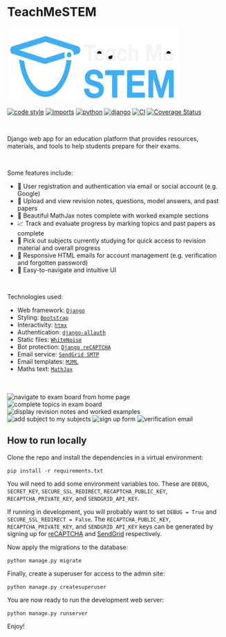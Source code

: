 # TeachMeSTEM

<img alt="teachmestem logo" src="staticfiles/images/teachmestem.svg" width="400" height="170">

[![code style](https://img.shields.io/badge/code_style-black-black)](https://github.com/psf/black)
[![imports](https://img.shields.io/badge/imports-isort-blue)](https://github.com/PyCQA/isort)
[![python](https://img.shields.io/badge/python-3.10|3.11|3.12|3.13-ffde75)](https://github.com/python/cpython)
[![django](https://img.shields.io/badge/django-5.2-0c4b32)](https://github.com/django/django)
[![CI](https://github.com/cameroncthomas/teachmestem/actions/workflows/ci.yml/badge.svg)](https://github.com/cameroncthomas/teachmestem/actions/workflows/ci.yml)
[![Coverage Status](https://coveralls.io/repos/github/cameroncthomas/teachmestem/badge.svg?branch=main)](https://coveralls.io/github/cameroncthomas/teachmestem?branch=main)

<br>

Django web app for an education platform that provides resources, materials, and tools to help students prepare for their exams.

<br>

Some features include:

- 🔑 User registration and authentication via email or social account (e.g. Google)
- 📝 Upload and view revision notes, questions, model answers, and past papers
- 📐 Beautiful MathJax notes complete with worked example sections
- 📈 Track and evaluate progress by marking topics and past papers as complete
- 📍 Pick out subjects currently studying for quick access to revision material and overall progress
- 💌 Responsive HTML emails for account management (e.g. verification and forgotten password)
- 🚢 Easy-to-navigate and intuitive UI

<br>

Technologies used:

- Web framework: [`Django`](https://www.djangoproject.com/)
- Styling: [`Bootstrap`](https://getbootstrap.com/)
- Interactivity: [`htmx`](https://htmx.org/)
- Authentication: [`django-allauth`](https://allauth.org/)
- Static files: [`WhiteNoise`](https://github.com/evansd/whitenoise)
- Bot protection: [`Django reCAPTCHA`](https://github.com/django-recaptcha/django-recaptcha)
- Email service: [`SendGrid SMTP`](https://sendgrid.com/)
- Email templates: [`MJML`](https://mjml.io/)
- Maths text: [`MathJax`](https://www.mathjax.org/)

<br>
<br>

<img width="49%" alt="navigate to exam board from home page" src="https://github.com/user-attachments/assets/b2db8f76-3505-4327-989c-8ae3a3fea0cb"/>
<img width="49%" alt="complete topics in exam board" src="https://github.com/user-attachments/assets/369955e8-1c59-4b61-81b5-cbae197103bf"/>
<img width="49%" alt="display revision notes and worked examples" src="https://github.com/user-attachments/assets/dcf5c18d-6c48-49e4-8a16-ab2de00879b6"/>
<img width="49%" alt="add subject to my subjects" src="https://github.com/user-attachments/assets/28f14c6d-1aae-4fc7-9e7d-8e97bbb8fd32"/>
<img width="49%" alt="sign up form" src="https://github.com/user-attachments/assets/1c0d6dcd-0040-489a-b5f2-0a135cf3fbd4" />
<img width="49%" alt="verification email" src="https://github.com/user-attachments/assets/3a737182-4cfd-4d5e-a1a7-934478b35e60" />


## How to run locally

Clone the repo and install the dependencies in a virtual environment:
```
pip install -r requirements.txt
```

You will need to add some environment variables too. These are `DEBUG`, `SECRET_KEY`, `SECURE_SSL_REDIRECT`, `RECAPTCHA_PUBLIC_KEY`, `RECAPTCHA_PRIVATE_KEY`, and `SENDGRID_API_KEY`.

If running in development, you will probably want to set `DEBUG = True` and `SECURE_SSL_REDIRECT = False`. The `RECAPTCHA_PUBLIC_KEY`, `RECAPTCHA_PRIVATE_KEY`, and `SENDGRID_API_KEY` keys can be generated by signing up for [reCAPTCHA](https://cloud.google.com/security/products/recaptcha) and [SendGrid](https://sendgrid.com/) respectively.

Now apply the migrations to the database:
```
python manage.py migrate
```

Finally, create a superuser for access to the admin site:
```
python manage.py createsuperuser
```

You are now ready to run the development web server:
```
python manage.py runserver
```
Enjoy!
